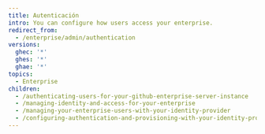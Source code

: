 ```yaml
---
title: Autenticación
intro: You can configure how users access your enterprise.
redirect_from:
  - /enterprise/admin/authentication
versions:
  ghec: '*'
  ghes: '*'
  ghae: '*'
topics:
  - Enterprise
children:
  - /authenticating-users-for-your-github-enterprise-server-instance
  - /managing-identity-and-access-for-your-enterprise
  - /managing-your-enterprise-users-with-your-identity-provider
  - /configuring-authentication-and-provisioning-with-your-identity-provider
---
```



